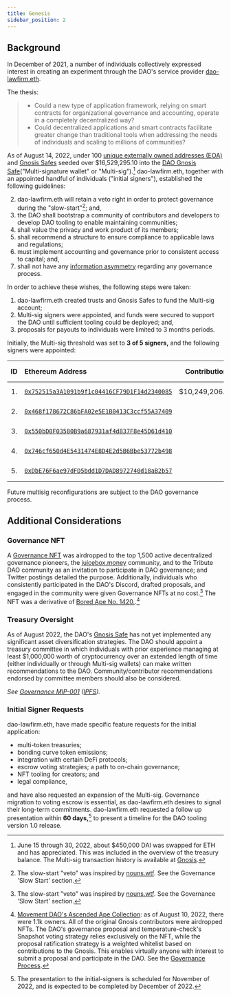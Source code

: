```yaml
---
title: Genesis
sidebar_position: 2
---
```


## Background

In December of 2021, a number of individuals collectively expressed interest in creating an experiment through the DAO's service provider [dao-lawfirm.eth](../legal/guiding-principles.md).

The thesis:

> -   Could a new type of application framework, relying on smart contracts for organizational governance and accounting, operate in a completely decentralized way?
> -   Could decentralized applications and smart contracts facilitate greater change than traditional tools when addressing the needs of individuals and scaling to millions of communities?

As of August 14, 2022, under 100 [unique externally owned addresses (EOA)](https://etherscan.io/address/0x143cC0A996De329C1C5723Ee4F15D2a40c1203c6) and [Gnosis Safes](https://defiprime.com/gnosis-safe#:~:text=The%20Gnosis%20Safe%20is%20a,is%20a%20multi%2Dsignature%20wallet) seeded over $16,529,295.10 into the [DAO Gnosis Safe](https://etherscan.io/address/0x143cC0A996De329C1C5723Ee4F15D2a40c1203c6)("Multi-signature wallet" or "Multi-sig").[^1] dao-lawfirm.eth, together with an appointed handful of individuals ("initial signers"), established the following guidelines:

2. dao-lawfirm.eth will retain a veto right in order to protect governance during the "slow-start"[^2]; and,
1. the DAO shall bootstrap a community of contributors and developers to develop DAO tooling to enable maintaining communities;
3. shall value the privacy and work product of its members;
4. shall recommend a structure to ensure compliance to applicable laws and regulations;
5. must implement accounting and governance prior to consistent access to capital; and,
6. shall not have any [information asymmetry](https://en.wikipedia.org/wiki/Information_asymmetry) regarding any governance process.

In order to achieve these wishes, the following steps were taken:

1. dao-lawfirm.eth created trusts and Gnosis Safes to fund the Multi-sig account;
2. Multi-sig signers were appointed, and funds were secured to support the DAO until sufficient tooling could be deployed; and,
3. proposals for payouts to individuals were limited to 3 months periods.

Initially, the Multi-sig threshold was set to **3 of 5 signers,** and the following signers were appointed:

| ID  | Ethereum Address                                                                                                        |  Contribution  | Creation Date | Created By      |
| :-: | :---------------------------------------------------------------------------------------------------------------------- | :------------: | ------------- | --------------- |
| 1.  | [`0x752515a3A1091b9f1c04416CF79D1F14d2340085`](https://etherscan.io/address/0x752515a3a1091b9f1c04416cf79d1f14d2340085) | $10,249,206.01 | 2021-11-20    | dao-lawfirm.eth |
| 2.  | [`0x468f178672C86bFA02e5E1B0413C3ccf55A37409`](https://etherscan.io/address/0x468f178672C86bFA02e5E1B0413C3ccf55A37409) |                | 2021-12-17    | dao-lawfirm.eth |
| 3.  | [`0x550bD0F03580B9a687931af4d837F8e45D61d410`](https://etherscan.io/address/0x550bD0F03580B9a687931af4d837F8e45D61d410) |                | 2021-12-17    | dao-lawfirm.eth |
| 4.  | [`0x746cf650d4E5431474E8D4E2d5B6Bbe53772b498`](https://etherscan.io/address/0x746cf650d4E5431474E8D4E2d5B6Bbe53772b498) |                | 2021-12-17    | dao-lawfirm.eth |
| 5.  | [`0xDbE76F6ae97dFD5bdd1D7DAD8972740d18aB2b57`](https://etherscan.io/address/0xDbE76F6ae97dFD5bdd1D7DAD8972740d18aB2b57) |                | 2021-12-17    | dao-lawfirm.eth |

Future multisig reconfigurations are subject to the DAO governance process.

## Additional Considerations

### Governance NFT

A [Governance NFT](https://etherscan.io/address/0xdd407a053fa45172079916431d06E8e07f655042) was airdropped to the top 1,500 active decentralized governance pioneers, the [juicebox.money](https://juicebox.money) community, and to the Tribute DAO community as an invitation to participate in DAO governance; and Twitter postings detailed the purpose. Additionally, individuals who consistently participated in the DAO's Discord, drafted proposals, and engaged in the community were given Governance NFTs at no cost.[^2] The NFT was a derivative of [Bored Ape No. 1420.](https://opensea.io/assets/ethereum/0xbc4ca0eda7647a8ab7c2061c2e118a18a936f13d/1420).[^3]

### Treasury Oversight

As of August 2022, the DAO's [Gnosis Safe](/peace/governance/multisig) has not yet implemented any significant asset diversification strategies. The DAO should appoint a treasury committee in which individuals with prior experience managing at least $1,000,000 worth of cryptocurrency over an extended length of time (either individually or through Multi-sig wallets) can make written recommendations to the DAO. Community/contributor recommendations endorsed by committee members should also be considered.

_See [Governance MIP-001](https://snapshot.org/#/movedao.eth/proposal/0x5494278f1f52faed8f2a0d61f0909d81d92364fa871a2b9183a61ce179bc7671) ([IPFS](https://snapshot.mypinata.cloud/ipfs/QmRDyENgBHSDNr3YuoGhS3yvnyzNfumtxoKm39h8NsD9Jn))._

### Initial Signer Requests

dao-lawfirm.eth, have made specific feature requests for the initial application:

-   multi-token treasuries;
-   bonding curve token emissions;
-   integration with certain DeFi protocols;
-   escrow voting strategies; a path to on-chain governance;
-   NFT tooling for creators; and
-   legal compliance,

and have also requested an expansion of the Multi-sig. Governance migration to voting escrow is essential, as dao-lawfirm.eth desires to signal their long-term commitments. dao-lawfirm.eth requested a follow up presentation within **60 days,**[^5] to present a timeline for the DAO tooling version 1.0 release.

[^1]: June 15 through 30, 2022, about $450,000 DAI was swapped for ETH and has appreciated. This was included in the overview of the treasury balance.  The Multi-sig transaction history is available at [Gnosis](/dao/governance/gnosis).
[^2]: The slow-start "veto" was inspired by [nouns.wtf](https://nouns.wtf). See the Governance 'Slow Start' section.
[^3]: [Movement DAO's Ascended Ape Collection](https://opensea.io/collection/movement-daos-ascended-ape-collection): as of August 10, 2022, there were 1.1k owners. All of the original Gnosis contributors were airdropped NFTs. The DAO's governance proposal and temperature-check's Snapshot voting strategy relies exclusively on the NFT, while the proposal ratification strategy is a weighted whitelist based on contributions to the Gnosis. This enables virtually anyone with interest to submit a proposal and participate in the DAO. See the [Governance Process](/dao/governance/process).
[^4]: [Bored Ape Yacht Club #1420](https://opensea.io/assets/ethereum/0xbc4ca0eda7647a8ab7c2061c2e118a18a936f13d/1420) was purchased for [96 ETH, worth $295,757.76](https://etherscan.io/tx/0xf8408567c7f64549a3f141e78fe67f9e9a061e525ca87b8069f1ac0eb0ab7053). The illustrator and artist [natasha-pankina.eth](https://natasha-pankina.com/) was commissioned to create a new collection incorporating themes of possible communities and diverse ape characteristics, among other traits. The Governance NFTs were minted and distributed at no cost to governance contributors which were invited. Even a conservative estimate of the gas fees associated with this distribution is north of $75,000.00.
[^5]: The presentation to the initial-signers is scheduled for November of 2022, and is expected to be completed by December of 2022.
